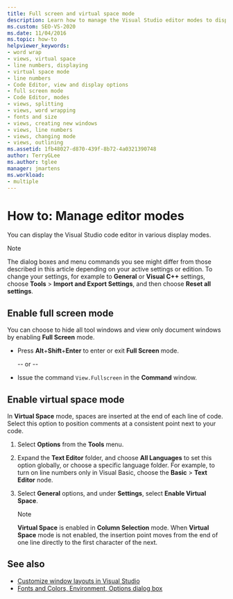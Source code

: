 ```yaml
---
title: Full screen and virtual space mode
description: Learn how to manage the Visual Studio editor modes to display all of the tools and windows in a way that works best for you.
ms.custom: SEO-VS-2020
ms.date: 11/04/2016
ms.topic: how-to
helpviewer_keywords:
- word wrap
- views, virtual space
- line numbers, displaying
- virtual space mode
- line numbers
- Code Editor, view and display options
- full screen mode
- Code Editor, modes
- views, splitting
- views, word wrapping
- fonts and size
- views, creating new windows
- views, line numbers
- views, changing mode
- views, outlining
ms.assetid: 1fb48027-d870-439f-8b72-4a0321390748
author: TerryGLee
ms.author: tglee
manager: jmartens
ms.workload:
- multiple
---
```

# How to: Manage editor modes

You can display the Visual Studio code editor in various display modes.

> [!NOTE]
> The dialog boxes and menu commands you see might differ from those described in this article depending on your active settings or edition. To change your settings, for example to **General** or **Visual C++** settings, choose **Tools** > **Import and Export Settings**, and then choose **Reset all settings**.

## Enable full screen mode

You can choose to hide all tool windows and view only document windows by enabling **Full Screen** mode.

- Press **Alt**+**Shift**+**Enter** to enter or exit **Full Screen** mode.

     -- or --

- Issue the command `View.Fullscreen` in the **Command** window.

## Enable virtual space mode

In **Virtual Space** mode, spaces are inserted at the end of each line of code. Select this option to position comments at a consistent point next to your code.

1. Select **Options** from the **Tools** menu.

2. Expand the **Text Editor** folder, and choose **All Languages** to set this option globally, or choose a specific language folder. For example, to turn on line numbers only in Visual Basic, choose the **Basic** > **Text Editor** node.

3. Select **General** options, and under **Settings**, select **Enable Virtual Space**.

    > [!NOTE]
    > **Virtual Space** is enabled in **Column Selection** mode. When **Virtual Space** mode is not enabled, the insertion point moves from the end of one line directly to the first character of the next.

## See also

- [Customize window layouts in Visual Studio](../ide/customizing-window-layouts-in-visual-studio.md)
- [Fonts and Colors, Environment, Options dialog box](../ide/reference/fonts-and-colors-environment-options-dialog-box.md)
